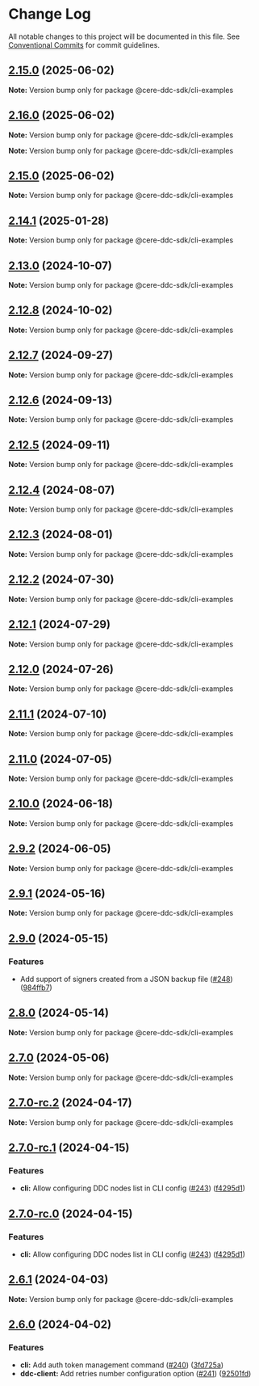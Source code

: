 # Change Log

All notable changes to this project will be documented in this file.
See [Conventional Commits](https://conventionalcommits.org) for commit guidelines.

## [2.15.0](https://github.com/Cerebellum-Network/cere-ddc-sdk-js/compare/v2.14.1...v2.15.0) (2025-06-02)

**Note:** Version bump only for package @cere-ddc-sdk/cli-examples

## [2.16.0](https://github.com/Cerebellum-Network/cere-ddc-sdk-js/compare/v2.15.0...v2.16.0) (2025-06-02)

**Note:** Version bump only for package @cere-ddc-sdk/cli-examples

**Note:** Version bump only for package @cere-ddc-sdk/cli-examples

## [2.15.0](https://github.com/Cerebellum-Network/cere-ddc-sdk-js/compare/v2.14.1...v2.15.0) (2025-06-02)

**Note:** Version bump only for package @cere-ddc-sdk/cli-examples

## [2.14.1](https://github.com/Cerebellum-Network/cere-ddc-sdk-js/compare/v2.13.0...v2.14.1) (2025-01-28)

**Note:** Version bump only for package @cere-ddc-sdk/cli-examples

## [2.13.0](https://github.com/Cerebellum-Network/cere-ddc-sdk-js/compare/v2.12.8...v2.13.0) (2024-10-07)

**Note:** Version bump only for package @cere-ddc-sdk/cli-examples

## [2.12.8](https://github.com/Cerebellum-Network/cere-ddc-sdk-js/compare/v2.12.7...v2.12.8) (2024-10-02)

**Note:** Version bump only for package @cere-ddc-sdk/cli-examples

## [2.12.7](https://github.com/Cerebellum-Network/cere-ddc-sdk-js/compare/v2.12.6...v2.12.7) (2024-09-27)

**Note:** Version bump only for package @cere-ddc-sdk/cli-examples

## [2.12.6](https://github.com/Cerebellum-Network/cere-ddc-sdk-js/compare/v2.12.5...v2.12.6) (2024-09-13)

**Note:** Version bump only for package @cere-ddc-sdk/cli-examples

## [2.12.5](https://github.com/Cerebellum-Network/cere-ddc-sdk-js/compare/v2.12.4...v2.12.5) (2024-09-11)

**Note:** Version bump only for package @cere-ddc-sdk/cli-examples

## [2.12.4](https://github.com/Cerebellum-Network/cere-ddc-sdk-js/compare/v2.12.3...v2.12.4) (2024-08-07)

**Note:** Version bump only for package @cere-ddc-sdk/cli-examples

## [2.12.3](https://github.com/Cerebellum-Network/cere-ddc-sdk-js/compare/v2.12.2...v2.12.3) (2024-08-01)

**Note:** Version bump only for package @cere-ddc-sdk/cli-examples

## [2.12.2](https://github.com/Cerebellum-Network/cere-ddc-sdk-js/compare/v2.12.1...v2.12.2) (2024-07-30)

**Note:** Version bump only for package @cere-ddc-sdk/cli-examples

## [2.12.1](https://github.com/Cerebellum-Network/cere-ddc-sdk-js/compare/v2.12.0...v2.12.1) (2024-07-29)

**Note:** Version bump only for package @cere-ddc-sdk/cli-examples

## [2.12.0](https://github.com/Cerebellum-Network/cere-ddc-sdk-js/compare/v2.11.1...v2.12.0) (2024-07-26)

**Note:** Version bump only for package @cere-ddc-sdk/cli-examples

## [2.11.1](https://github.com/Cerebellum-Network/cere-ddc-sdk-js/compare/v2.11.0...v2.11.1) (2024-07-10)

**Note:** Version bump only for package @cere-ddc-sdk/cli-examples

## [2.11.0](https://github.com/Cerebellum-Network/cere-ddc-sdk-js/compare/v2.10.0...v2.11.0) (2024-07-05)

**Note:** Version bump only for package @cere-ddc-sdk/cli-examples

## [2.10.0](https://github.com/Cerebellum-Network/cere-ddc-sdk-js/compare/v2.9.2...v2.10.0) (2024-06-18)

**Note:** Version bump only for package @cere-ddc-sdk/cli-examples

## [2.9.2](https://github.com/Cerebellum-Network/cere-ddc-sdk-js/compare/v2.9.1...v2.9.2) (2024-06-05)

**Note:** Version bump only for package @cere-ddc-sdk/cli-examples

## [2.9.1](https://github.com/Cerebellum-Network/cere-ddc-sdk-js/compare/v2.9.0...v2.9.1) (2024-05-16)

**Note:** Version bump only for package @cere-ddc-sdk/cli-examples

## [2.9.0](https://github.com/Cerebellum-Network/cere-ddc-sdk-js/compare/v2.8.0...v2.9.0) (2024-05-15)

### Features

- Add support of signers created from a JSON backup file ([#248](https://github.com/Cerebellum-Network/cere-ddc-sdk-js/issues/248)) ([984ffb7](https://github.com/Cerebellum-Network/cere-ddc-sdk-js/commit/984ffb70ffa4aac8e576e5a8cc9c1f5daaed46d3))

## [2.8.0](https://github.com/Cerebellum-Network/cere-ddc-sdk-js/compare/v2.7.0...v2.8.0) (2024-05-14)

**Note:** Version bump only for package @cere-ddc-sdk/cli-examples

## [2.7.0](https://github.com/Cerebellum-Network/cere-ddc-sdk-js/compare/v2.7.0-rc.2...v2.7.0) (2024-05-06)

**Note:** Version bump only for package @cere-ddc-sdk/cli-examples

## [2.7.0-rc.2](https://github.com/Cerebellum-Network/cere-ddc-sdk-js/compare/v2.7.0-rc.1...v2.7.0-rc.2) (2024-04-17)

**Note:** Version bump only for package @cere-ddc-sdk/cli-examples

## [2.7.0-rc.1](https://github.com/Cerebellum-Network/cere-ddc-sdk-js/compare/v2.6.1...v2.7.0-rc.1) (2024-04-15)

### Features

- **cli:** Allow configuring DDC nodes list in CLI config ([#243](https://github.com/Cerebellum-Network/cere-ddc-sdk-js/issues/243)) ([f4295d1](https://github.com/Cerebellum-Network/cere-ddc-sdk-js/commit/f4295d1f91e7cec37217604c9334dfeabb2d2e27))

## [2.7.0-rc.0](https://github.com/Cerebellum-Network/cere-ddc-sdk-js/compare/v2.6.1...v2.7.0-rc.0) (2024-04-15)

### Features

- **cli:** Allow configuring DDC nodes list in CLI config ([#243](https://github.com/Cerebellum-Network/cere-ddc-sdk-js/issues/243)) ([f4295d1](https://github.com/Cerebellum-Network/cere-ddc-sdk-js/commit/f4295d1f91e7cec37217604c9334dfeabb2d2e27))

## [2.6.1](https://github.com/Cerebellum-Network/cere-ddc-sdk-js/compare/v2.6.0...v2.6.1) (2024-04-03)

**Note:** Version bump only for package @cere-ddc-sdk/cli-examples

## [2.6.0](https://github.com/Cerebellum-Network/cere-ddc-sdk-js/compare/v2.5.0...v2.6.0) (2024-04-02)

### Features

- **cli:** Add auth token management command ([#240](https://github.com/Cerebellum-Network/cere-ddc-sdk-js/issues/240)) ([3fd725a](https://github.com/Cerebellum-Network/cere-ddc-sdk-js/commit/3fd725ae148e58d862056cea8cfafe4c87fef59e))
- **ddc-client:** Add retries number configuration option ([#241](https://github.com/Cerebellum-Network/cere-ddc-sdk-js/issues/241)) ([92501fd](https://github.com/Cerebellum-Network/cere-ddc-sdk-js/commit/92501fdff1b95e2d9bf27c84fc266ebdad31aec8))
